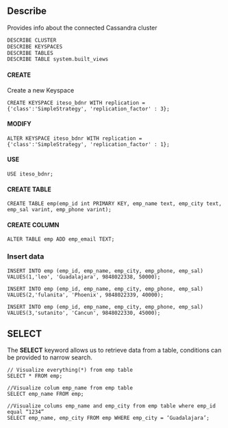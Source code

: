 ```DOCKER

```
## Describe
Provides info about the connected Cassandra cluster
```Apache Cassandra
DESCRIBE CLUSTER
DESCRIBE KEYSPACES
DESCRIBE TABLES
DESCRIBE TABLE system.built_views
```

#### CREATE
Create a new Keyspace
```Cassandra
CREATE KEYSPACE iteso_bdnr WITH replication = {'class':'SimpleStrategy', 'replication_factor' : 3};

```
#### MODIFY
```Cassandra
ALTER KEYSPACE iteso_bdnr WITH replication = {'class':'SimpleStrategy', 'replication_factor' : 1};
```
#### USE
```Cassandra
USE iteso_bdnr;
```

#### CREATE TABLE
```CASSANDRA
CREATE TABLE emp(emp_id int PRIMARY KEY, emp_name text, emp_city text, emp_sal varint, emp_phone varint);
```
#### CREATE COLUMN
```CASSANDRA
ALTER TABLE emp ADD emp_email TEXT;
```

### Insert data
```CASSANDRA
INSERT INTO emp (emp_id, emp_name, emp_city, emp_phone, emp_sal)  
VALUES(1,'leo', 'Guadalajara', 9848022338, 50000);  
  
INSERT INTO emp (emp_id, emp_name, emp_city, emp_phone, emp_sal)   
VALUES(2,'fulanita', 'Phoenix', 9848022339, 40000);  
  
INSERT INTO emp (emp_id, emp_name, emp_city, emp_phone, emp_sal) VALUES(3,'sutanito', 'Cancun', 9848022330, 45000);
```

## SELECT
The **SELECT** keyword allows us to retrieve data from a table, conditions can be provided to narrow search.
```CASSANDRA
// Visualize everything(*) from emp table
SELECT * FROM emp;

//Visualize colum emp_name from emp table
SELECT emp_name FROM emp;

//Visualize colums emp_name and emp_city from emp table where emp_id equal “1234”
SELECT emp_name, emp_city FROM emp WHERE emp_city = ‘Guadalajara’;
```
